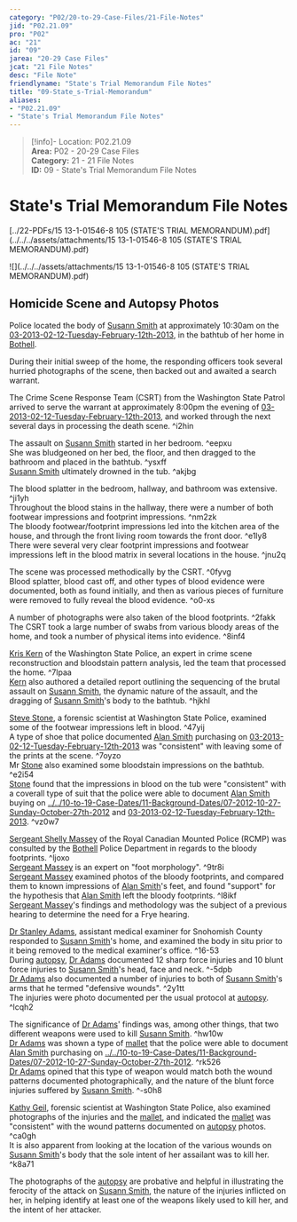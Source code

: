 ```yaml
---  
category: "P02/20-to-29-Case-Files/21-File-Notes"  
jid: "P02.21.09"  
pro: "P02"  
ac: "21"  
id: "09"  
jarea: "20-29 Case Files"  
jcat: "21 File Notes"  
desc: "File Note"  
friendlyname: "State's Trial Memorandum File Notes"  
title: "09-State_s-Trial-Memorandum"  
aliases:   
- "P02.21.09"  
- "State's Trial Memorandum File Notes"  
---  
```

>[!info]- Location: P02.21.09  
>**Area:** P02 - 20-29 Case Files  
>**Category:** 21 - 21 File Notes  
>**ID:** 09 - State's Trial Memorandum File Notes  
  
# State's Trial Memorandum File Notes  
  
  
  
[../22-PDFs/15 13-1-01546-8 105 (STATE'S TRIAL MEMORANDUM).pdf](../../../assets/attachments/15 13-1-01546-8 105 (STATE'S TRIAL MEMORANDUM).pdf)  
  
![](../../../assets/attachments/15 13-1-01546-8 105 (STATE'S TRIAL MEMORANDUM).pdf)  
  
## Homicide Scene and Autopsy Photos  
  
Police located the body of [Susann Smith](../../70-to-79-People/71-Victims/02-Susann-Smith.md#) at approximately 10:30am on the [03-2013-02-12-Tuesday-February-12th-2013](../../10-to-19-Case-Dates/12-Crime-Dates/03-2013-02-12-Tuesday-February-12th-2013.md#), in the bathtub of her home in [Bothell](../../50-to-59-Investigation/52-Key-Locations/05-Bothell.md#).  
  
During their initial sweep of the home, the responding officers took several hurried photographs of the scene, then backed out and awaited a search warrant.  
  
The Crime Scene Response Team (CSRT) from the Washington State Patrol arrived to serve the warrant at approximately 8:00pm the evening of [03-2013-02-12-Tuesday-February-12th-2013](../../10-to-19-Case-Dates/12-Crime-Dates/03-2013-02-12-Tuesday-February-12th-2013.md#.md#), and worked through the next several days in processing the death scene. ^i2hin  
  
The assault on [Susann Smith](../../70-to-79-People/71-Victims/02-Susann-Smith.md#.md#) started in her bedroom. ^eepxu    
She was bludgeoned on her bed, the floor, and then dragged to the bathroom and placed in the bathtub. ^ysxff    
[Susann Smith](../../70-to-79-People/71-Victims/02-Susann-Smith.md#.md#.md#) ultimately drowned in the tub. ^akjbg  
  
The blood splatter in the bedroom, hallway, and bathroom was extensive. ^ji1yh    
Throughout the blood stains in the hallway, there were a number of both footwear impressions and footprint impressions. ^nm2zk    
The bloody footwear/footprint impressions led into the kitchen area of the house, and through the front living room towards the front door. ^e1ly8    
There were several very clear footprint impressions and footwear impressions left in the blood matrix in several locations in the house. ^jnu2q  
  
The scene was processed methodically by the CSRT. ^0fyvg    
Blood splatter, blood cast off, and other types of blood evidence were documented, both as found initially, and then as various pieces of furniture were removed to fully reveal the blood evidence. ^o0-xs  
  
A number of photographs were also taken of the blood footprints. ^2fakk    
The CSRT took a large number of swabs from various bloody areas of the home, and took a number of physical items into evidence. ^8inf4  
  
[Kris Kern](../../70-to-79-People/76-Experts/02-Kris-Kern.md#) of the Washington State Police, an expert in crime scene reconstruction and bloodstain pattern analysis, led the team that processed the home. ^7lpaa    
[Kern](../../70-to-79-People/76-Experts/02-Kris-Kern.md#.md#) also authored a detailed report outlining the sequencing of the brutal assault on [Susann Smith](../../70-to-79-People/71-Victims/02-Susann-Smith.md#.md#.md#.md#.md#.md#.md#.md#.md#.md#), the dynamic nature of the assault, and the dragging of [Susann Smith](../../70-to-79-People/71-Victims/02-Susann-Smith.md#.md#.md#.md#)'s body to the bathtub. ^hjkhl  
  
[Steve Stone](../../70-to-79-People/76-Experts/03-Steve-Stone.md#), a forensic scientist at Washington State Police, examined some of the footwear impressions left in blood. ^47yij    
A type of shoe that police documented [Alan Smith](../../70-to-79-People/72-Suspects-and-People-of-Interest/02-Alan-Smith.md#) purchasing on [03-2013-02-12-Tuesday-February-12th-2013](../../10-to-19-Case-Dates/12-Crime-Dates/03-2013-02-12-Tuesday-February-12th-2013.md#.md#.md#) was "consistent" with leaving some of the prints at the scene. ^7oyzo    
Mr [Stone](../../70-to-79-People/76-Experts/03-Steve-Stone.md#.md#) also examined some bloodstain impressions on the bathtub. ^e2i54    
[Stone](../../70-to-79-People/76-Experts/03-Steve-Stone.md#.md#.md#) found that the impressions in blood on the tub were "consistent" with a coverall type of suit that the police were able to document [Alan Smith](../../70-to-79-People/72-Suspects-and-People-of-Interest/02-Alan-Smith.md#.md#) buying on [../../10-to-19-Case-Dates/11-Background-Dates/07-2012-10-27-Sunday-October-27th-2012](../../10-to-19-Case-Dates/11-Background-Dates/07-2012-10-27-Sunday-October-27th-2012.md#) and [03-2013-02-12-Tuesday-February-12th-2013](../../10-to-19-Case-Dates/12-Crime-Dates/03-2013-02-12-Tuesday-February-12th-2013.md#.md#.md#.md#). ^vz0w7  
  
[Sergeant Shelly Massey](../../70-to-79-People/76-Experts/04-Sergeant-Shelly-Massey.md#) of the Royal Canadian Mounted Police (RCMP) was consulted by the [Bothell](../../50-to-59-Investigation/52-Key-Locations/05-Bothell.md#.md#) Police Department in regards to the bloody footprints. ^ljoxo    
[Sergeant Massey](../../70-to-79-People/76-Experts/04-Sergeant-Shelly-Massey.md#.md#) is an expert on "foot morphology". ^9tr8i    
[Sergeant Massey](../../70-to-79-People/76-Experts/04-Sergeant-Shelly-Massey.md#.md#.md#) examined photos of the bloody footprints, and compared them to known impressions of [Alan Smith](../../70-to-79-People/72-Suspects-and-People-of-Interest/02-Alan-Smith.md#)'s feet, and found "support" for the hypothesis that [Alan Smith](../../70-to-79-People/72-Suspects-and-People-of-Interest/02-Alan-Smith.md#.md#.md#) left the bloody footprints. ^l8ikf    
[Sergeant Massey](../../70-to-79-People/76-Experts/04-Sergeant-Shelly-Massey.md#.md#.md#.md#)'s findings and methodology was the subject of a previous hearing to determine the need for a Frye hearing.  
  
[Dr Stanley Adams](../../70-to-79-People/76-Experts/05-Dr-Stanley-Adams.md#), assistant medical examiner for Snohomish County responded to [Susann Smith](../../70-to-79-People/71-Victims/02-Susann-Smith.md#.md#.md#.md#.md#)'s home, and examined the body in situ prior to it being removed to the medical examiner's office. ^16-53    
During [autopsy](../../60-to-69-Evidence/62-Forensic/02-Autopsy.md#), [Dr Adams](../../70-to-79-People/76-Experts/05-Dr-Stanley-Adams.md#.md#) documented 12 sharp force injuries and 10 blunt force injuries to [Susann Smith](../../70-to-79-People/71-Victims/02-Susann-Smith.md#.md#.md#.md#.md#.md#)'s head, face and neck. ^-5dpb    
[Dr Adams](../../70-to-79-People/76-Experts/05-Dr-Stanley-Adams.md#.md#.md#) also documented a number of injuries to both of [Susann Smith](../../70-to-79-People/71-Victims/02-Susann-Smith.md#.md#.md#.md#.md#.md#.md#)'s arms that he termed "defensive wounds". ^2y1tt    
The injuries were photo documented per the usual protocol at [autopsy](../../60-to-69-Evidence/62-Forensic/02-Autopsy.md#.md#). ^lcqh2  
  
The significance of [Dr Adams](../../70-to-79-People/76-Experts/05-Dr-Stanley-Adams.md#.md#.md#.md#)' findings was, among other things, that two different weapons were used to kill [Susann Smith](../../70-to-79-People/71-Victims/02-Susann-Smith.md#.md#.md#.md#.md#.md#.md#.md#). ^hw10w    
[Dr Adams](../../70-to-79-People/76-Experts/05-Dr-Stanley-Adams.md#.md#.md#.md#.md#) was shown a type of [mallet](../../60-to-69-Evidence/63-Physical/04-Mallet.md#) that the police were able to document [Alan Smith](../../70-to-79-People/72-Suspects-and-People-of-Interest/02-Alan-Smith.md#.md#.md#.md#) purchasing on [../../10-to-19-Case-Dates/11-Background-Dates/07-2012-10-27-Sunday-October-27th-2012](../../10-to-19-Case-Dates/11-Background-Dates/07-2012-10-27-Sunday-October-27th-2012.md#.md#). ^rk526    
[Dr Adams](../../70-to-79-People/76-Experts/05-Dr-Stanley-Adams.md#.md#.md#.md#.md#.md#) opined that this type of weapon would match both the wound patterns documented photographically, and the nature of the blunt force injuries suffered by [Susann Smith](../../70-to-79-People/71-Victims/02-Susann-Smith.md#.md#.md#.md#.md#.md#.md#.md#.md#). ^-s0h8  
  
[Kathy Geil](../../70-to-79-People/76-Experts/06-Kathy-Geil.md#), forensic scientist at Washington State Police, also examined photographs of the injuries and the [mallet](../../60-to-69-Evidence/63-Physical/04-Mallet.md#), and indicated the [mallet](../../60-to-69-Evidence/63-Physical/04-Mallet.md#.md#) was "consistent" with the wound patterns documented on [autopsy](../../60-to-69-Evidence/62-Forensic/02-Autopsy.md#.md#.md#) photos. ^ca0gh    
It is also apparent from looking at the location of the various wounds on [Susann Smith](../../70-to-79-People/71-Victims/02-Susann-Smith.md#)'s body that the sole intent of her assailant was to kill her. ^k8a71  
  
The photographs of the [autopsy](../../60-to-69-Evidence/62-Forensic/02-Autopsy.md#.md#.md#.md#) are probative and helpful in illustrating the ferocity of the attack on [Susann Smith](../../70-to-79-People/71-Victims/02-Susann-Smith.md#.md#.md#.md#.md#.md#.md#.md#.md#.md#.md#), the nature of the injuries inflicted on her, in helping identify at least one of the weapons likely used to kill her, and the intent of her attacker.  
